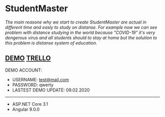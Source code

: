 # StudentMaster
*The main reasone why we start to create StudentMaster are actual in different time and easly to study on distanse. For example  now we can see problem with distance studying in the world because "COVID-19" it's very dengerous virus and all students should to stay at home but the solution to this problem is distanse system of education.*
## [DEMO](http://studentmaster-001-site1.itempurl.com/) [TRELLO](https://trello.com/b/IWk3ASLj/studentmaster)
DEMO ACCOUNT:
 * USERNAME: test@mail.com
 * PASSWORD: qwerty
 * LASTEST DEMO UPDATE: 09.02.2020

***
 * ASP.NET Core 3.1
 * Angular 9.0.0
